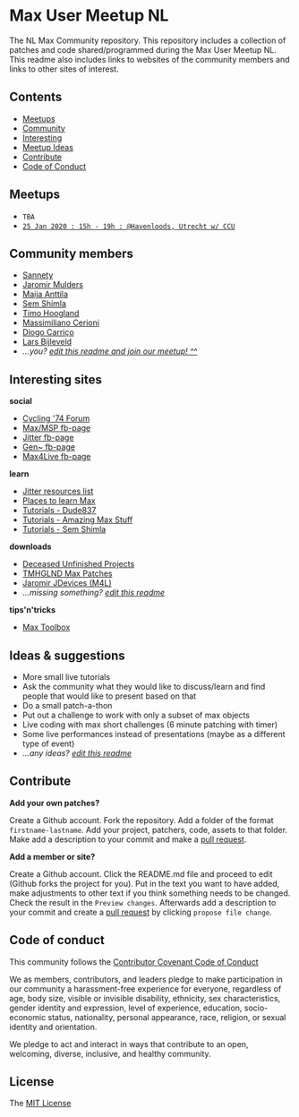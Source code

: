 # Max User Meetup NL

The NL Max Community repository. This repository includes a collection of patches and code shared/programmed during the Max User Meetup NL. This readme also includes links to websites of the community members and links to other sites of interest.

## Contents

- [Meetups](#meetups)
- [Community](#community-members)
- [Interesting](#interesting-sites)
- [Meetup Ideas](#ideas--suggestions)
- [Contribute](#contribute)
- [Code of Conduct](#code-of-conduct)

## Meetups

- `TBA`
- [`25 Jan 2020 : 15h - 19h : @Havenloods, Utrecht w/ CCU`](https://www.facebook.com/events/508717669774340/)

## Community members

- [Sannety](http://www.sannety.com)
- [Jaromir Mulders](http://www.jaromirmulders.nl)
- [Maija Anttila](http://www.maijaanttila.fi)
- [Sem Shimla](http://semshimla.artstation.com)
- [Timo Hoogland](http://www.timohoogland.com)
- [Massimiliano Cerioni](https://soundcloud.com/massimiliano-cerioni)
- [Diogo Carriço](http://www.diogocarrico.co)
- [Lars Bijleveld](https://soundcloud.com/larsbijleveld)
- *...you? [edit this readme and join our meetup! ^^](#contribute)*

## Interesting sites

**social**

- [Cycling '74 Forum](https://cycling74.com/forums/page/1)
- [Max/MSP fb-page](https://www.facebook.com/groups/maxmspjitter/?ref=bookmarks)
- [Jitter fb-page](https://www.facebook.com/groups/961274147281218/)
- [Gen~ fb-page](https://www.facebook.com/groups/gen.max.msp.maxforlive/)
- [Max4Live fb-page](https://www.facebook.com/groups/maxforliveusers/)

**learn**

- [Jitter resources list](https://docs.google.com/document/d/1pIty79tq4_-kfUpO6i_VDM01hVBZKL4zbqcEcJZnUqQ/edit)
- [Places to learn Max](https://cycling74.com/places-to-learn-max)
- [Tutorials - Dude837](https://www.youtube.com/user/dude837)
- [Tutorials - Amazing Max Stuff](https://www.youtube.com/user/PolloZombie666/videos)
- [Tutorials - Sem Shimla](https://www.youtube.com/user/shimlaDnB/videos)

**downloads**

- [Deceased Unfinished Projects](http://www.deceasedunfinishedprojects.nl)
- [TMHGLND Max Patches](http://gumroad.com/tmhglnd)
- [Jaromir JDevices (M4L)](https://gumroad.com/jaromir)
- *...missing something? [edit this readme](#contribute)*

**tips'n'tricks**

- [Max Toolbox](https://github.com/natcl/maxtoolbox)

## Ideas & suggestions

- More small live tutorials
- Ask the community what they would like to discuss/learn and find people that would like to present based on that
- Do a small patch-a-thon
- Put out a challenge to work with only a subset of max objects
- Live coding with max short challenges (6 minute patching with timer)
- Some live performances instead of presentations (maybe as a different type of event)
- *...any ideas? [edit this readme](#contribute)*

## Contribute

**Add your own patches?**

Create a Github account. Fork the repository. Add a folder of the format `firstname-lastname`. Add your project, patchers, code, assets to that folder. Make add a description to your commit and make a [pull request](https://help.github.com/en/github/collaborating-with-issues-and-pull-requests/about-pull-requests).

**Add a member or site?**

Create a Github account. Click the README.md file and proceed to edit (Github forks the project for you). Put in the text you want to have added, make adjustments to other text if you think something needs to be changed. Check the result in the `Preview changes`. Afterwards add a description to your commit and create a [pull request](https://help.github.com/en/github/collaborating-with-issues-and-pull-requests/about-pull-requests) by clicking `propose file change`.

## Code of conduct

This community follows the [Contributor Covenant Code of Conduct](https://www.contributor-covenant.org/version/2/0/code_of_conduct)

We as members, contributors, and leaders pledge to make participation in our community a harassment-free experience for everyone, regardless of age, body size, visible or invisible disability, ethnicity, sex characteristics, gender identity and expression, level of experience, education, socio-economic status, nationality, personal appearance, race, religion, or sexual identity and orientation.

We pledge to act and interact in ways that contribute to an open, welcoming, diverse, inclusive, and healthy community.

## License

The [MIT License](https://choosealicense.com/licenses/mit/)
